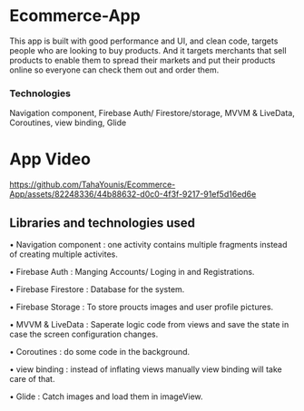 # Ecommerce-App
This app is built with good performance and UI, and clean code, targets people who are looking to buy products. And it targets merchants that sell products to enable them to spread their markets and put their products online so everyone can check them out and order them.

### Technologies
Navigation component, Firebase Auth/ Firestore/storage, MVVM & LiveData, Coroutines, view binding, Glide

# App Video
https://github.com/TahaYounis/Ecommerce-App/assets/82248336/44b88632-d0c0-4f3f-9217-91ef5d16ed6e

## Libraries and technologies used

•	Navigation component : one activity contains multiple fragments instead of creating multiple activites.

•	Firebase Auth : Manging Accounts/ Loging in and Registrations.

•	Firebase Firestore : Database for the system.

•	Firebase Storage : To store proucts images and user profile pictures.

•	MVVM & LiveData : Saperate logic code from views and save the state in case the screen configuration changes.

•	Coroutines : do some code in the background.

•	view binding : instead of inflating views manually view binding will take care of that.

•	Glide : Catch images and load them in imageView.


